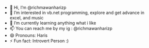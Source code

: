 - 👋 Hi, I’m @richmawanharizp
- 👀 I’m interested in vb.net programming, explore and get advance in excel, and music
- 🌱 I’m currently learning anything what i like
- 📫 You can reach me by my ig : @richmawanharizp
- 😄 Pronouns: Haris
- ⚡ Fun fact: Introvert Person :)

<!---
richmawanharizp/richmawanharizp is a ✨ special ✨ repository because its `README.md` (this file) appears on your GitHub profile.
You can click the Preview link to take a look at your changes.
--->
